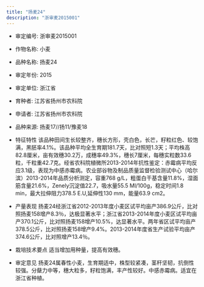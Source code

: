 ```yaml
---
title: "扬麦24"
description: "浙审麦2015001"
---
```

* 审定编号:  浙审麦2015001

*  作物名称:  小麦

*  品种名称:  扬麦24

*  审定年份:  2015

*  审定单位:  浙江省

* 育种者:  江苏省扬州市农科院

*  申请者:  江苏省扬州市农科院

*  品种来源:  扬麦17//扬11/豫麦18


*  特征特性
该品种田间生长较整齐，穗长方形，壳白色，长芒，籽粒红色、较饱满，黑胚率4.1%。该品种平均全生育期181.7天，比对照短1.3天；平均株高82.8厘米，亩有效穗30.2万，成穗率49.3%，穗长7厘米，每穗实粒数33.6粒，千粒重42.7克。经省农科院植微所2013-2014年抗性鉴定：赤霉病平均反应3.1级，表现为中感赤霉病。农业部谷物及制品质量监督检验测试中心（哈尔滨）2013-2014年品质分析测定，容重768 g/L，粗蛋白干基含量11.8%，湿面筋含量21.6%，Zenely沉淀值22.7，吸水量55.5 Ml/100g，稳定时间1.8 min，最大拉伸阻力378.5 E.U,延伸性130 mm，能量63.9 cm2。

*  产量表现
扬麦24经浙江省2012-2013年度小麦区试平均亩产386.9公斤，比对照扬麦158增产8.3％，达极显著水平；浙江省2013-2014年度小麦区试平均亩产370.1公斤，比对照扬麦158增产10.5%，达显著水平。两年省区试平均亩产378.5公斤，比对照扬麦158增产9.4%。2013-2014年度省生产试验平均亩产374.6公斤，比对照增产13.4％。

*  栽培技术要点
适当增加用种量，提高有效穗。

*  审定意见
扬麦24属春性小麦，生育期适中，株型较紧凑，茎秆坚韧，抗倒性较强。分蘖力中等，穗大粒多，籽粒饱满，丰产性较好。中感赤霉病。适宜在浙江省种植。
